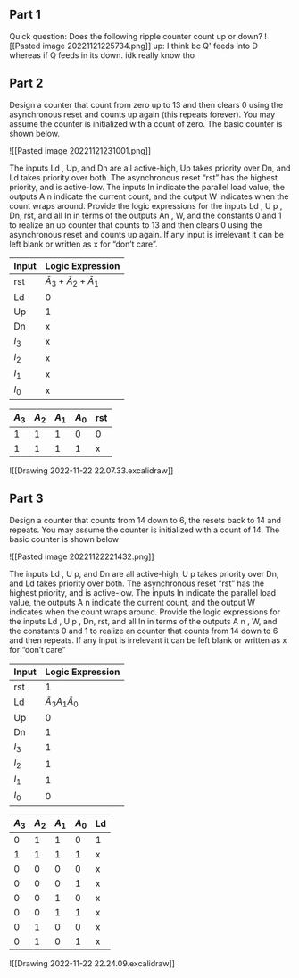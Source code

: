 ## Part 1
Quick question: Does the following ripple counter count up or down?
![[Pasted image 20221121225734.png]]
up: I think bc Q' feeds into D whereas if Q feeds in its down. idk really know tho

## Part 2
Design a counter that count from zero up to 13 and then clears 0 using the asynchronous reset and counts up again (this repeats forever). You may assume the counter is initialized with a count of zero. The basic counter is shown below.

![[Pasted image 20221121231001.png]]

The inputs Ld , Up, and Dn are all active-high, Up takes priority over Dn, and Ld takes priority over both. The asynchronous reset “rst” has the highest priority, and is active-low. The inputs In indicate the parallel load value, the outputs A n indicate the current count, and the output W indicates when the count wraps around. Provide the logic expressions for the inputs Ld , U p , Dn, rst, and all In in terms of the outputs An , W, and the constants 0 and 1 to realize an up counter that counts to 13 and then clears 0 using the asynchronous reset and counts up again. If any input is irrelevant it can be left blank or written as x for “don’t care”.

| Input | Logic Expression                 |
| ----- | -------------------------------- |
| rst   | $\bar A_3+\bar A_2+\bar A_1$ |
| Ld    | 0                                |
| Up    | 1                                |
| Dn    | x                                |
| $I_3$ | x                                |
| $I_2$ | x                                |
| $I_1$ | x                                |
| $I_0$ | x                                |

| $A_3$ | $A_2$ | $A_1$ | $A_0$ | rst |
| ----- | ----- | ----- | ----- | --- |
| 1     | 1     | 1     | 0     | 0   |
| 1     | 1     | 1     | 1     | x    |

![[Drawing 2022-11-22 22.07.33.excalidraw]]

## Part 3
Design a counter that counts from 14 down to 6, the resets back to 14 and repeats. You may assume the counter is initialized with a count of 14. The basic counter is shown below

![[Pasted image 20221122221432.png]]

The inputs Ld , U p, and Dn are all active-high, U p takes priority over Dn, and Ld takes priority over both. The asynchronous reset “rst” has the highest priority, and is active-low. The inputs In indicate the parallel load value, the outputs A n indicate the current count, and the output W indicates when the count wraps around. Provide the logic expressions for the inputs Ld , U p , Dn, rst, and all In in terms of the outputs A n , W, and the constants 0 and 1 to realize an counter that counts from 14 down to 6 and then repeats. If any input is irrelevant it can be left blank or written as x for “don’t care”

| Input | Logic Expression |
| ----- | ---------------- |
| rst   | 1                |
| Ld    | $\bar A_3A_1\bar A_0$                 |
| Up    | 0                |
| Dn    | 1                |
| $I_3$ | 1                |
| $I_2$ | 1                |
| $I_1$ | 1                |
| $I_0$ | 0                 |

| $A_3$ | $A_2$ | $A_1$ | $A_0$ | Ld  |
| ----- | ----- | ----- | ----- | --- |
| 0     | 1     | 1     | 0     | 1   |
| 1     | 1     | 1     | 1     | x   |
| 0     | 0     | 0     | 0     | x   |
| 0     | 0     | 0     | 1     | x   |
| 0     | 0     | 1     | 0     | x   |
| 0     | 0     | 1     | 1     | x   |
| 0     | 1     | 0     | 0     | x   |
| 0     | 1     | 0     | 1     | x    |

![[Drawing 2022-11-22 22.24.09.excalidraw]]